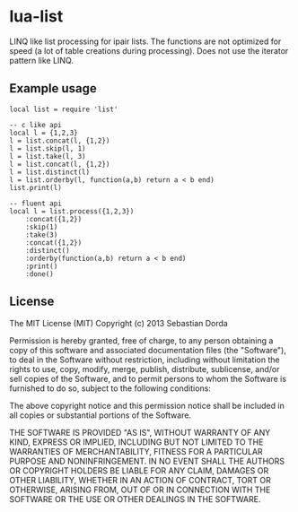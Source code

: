 lua-list
========

LINQ like list processing for ipair lists.
The functions are not optimized for speed (a lot of table creations during processing).
Does not use the iterator pattern like LINQ.

Example usage
-------------

	local list = require 'list'

	-- c like api
	local l = {1,2,3}
	l = list.concat(l, {1,2})
	l = list.skip(l, 1)
	l = list.take(l, 3)
	l = list.concat(l, {1,2})
	l = list.distinct(l)
	l = list.orderby(l, function(a,b) return a < b end)
	list.print(l)

	-- fluent api
	local l = list.process({1,2,3})
		:concat({1,2})
		:skip(1)
		:take(3)
		:concat({1,2})
		:distinct()
		:orderby(function(a,b) return a < b end)
		:print()
		:done()
		
License
-------

The MIT License (MIT)
Copyright (c) 2013 Sebastian Dorda

Permission is hereby granted, free of charge, to any person obtaining a copy of this software and associated documentation files (the "Software"), to deal in the Software without restriction, including without limitation the rights to use, copy, modify, merge, publish, distribute, sublicense, and/or sell copies of the Software, and to permit persons to whom the Software is furnished to do so, subject to the following conditions:

The above copyright notice and this permission notice shall be included in all copies or substantial portions of the Software.

THE SOFTWARE IS PROVIDED "AS IS", WITHOUT WARRANTY OF ANY KIND, EXPRESS OR IMPLIED, INCLUDING BUT NOT LIMITED TO THE WARRANTIES OF MERCHANTABILITY, FITNESS FOR A PARTICULAR PURPOSE AND NONINFRINGEMENT. IN NO EVENT SHALL THE AUTHORS OR COPYRIGHT HOLDERS BE LIABLE FOR ANY CLAIM, DAMAGES OR OTHER LIABILITY, WHETHER IN AN ACTION OF CONTRACT, TORT OR OTHERWISE, ARISING FROM, OUT OF OR IN CONNECTION WITH THE SOFTWARE OR THE USE OR OTHER DEALINGS IN THE SOFTWARE.
